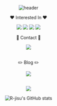 <div align='center'>

  ![header](https://capsule-render.vercel.app/api?type=transparent&fontColor=703ee5&text=R-jisu's%20github&height=150&fontSize=60&desc=studying%20Frontend&descAlignY=75&descAlign=65)
  
</div>


<p align='center'>♥️ Interested In ♥️</p>
<p align='center'>
  <img src="https://img.shields.io/badge/React-61DAFB?style=flat-square&logo=react&logoColor=black"/> 
  <img src="https://img.shields.io/badge/JavaScript-F7DF1E?style=flat-square&logo=javascript&logoColor=black"/>
  <img src="https://img.shields.io/badge/TypeScript-3178C6?style=flat-square&logo=typescript&logoColor=black"/>
  <img src="https://img.shields.io/badge/ReactQuery-FF4154?style=flat-square&logo=reactquery&logoColor=black"/>
</p>

<p align='center'>📮 Contact 📮</p>
<div align='center'>

  <a href="wltn1418@gmail.com" title="바로가기(새창)" target="_blank">
		<img src="https://img.shields.io/badge/wltn1418@gmail.com-703ee5?style=flat&logo=wltn1418@gmail.com&logoColor=black" />
	</a>
 
</div>

<br>
<p align='center'>✏️ Blog ✏️</p>
<div align='center'>

  <a href="https://i-did-it.tistory.com" title="바로가기(새창)" target="_blank">
		<img src="https://img.shields.io/badge/jisu's tistory-703ee5?style=flat&logo=R-jisu의 티스토리&logoColor=black" />
	</a>
 
</div>
<br>


<div align='center'>
  
<img src="https://github-readme-stats.vercel.app/api/top-langs/?username=R-jisu&layout=compact"> <br>

![R-jisu's GitHub stats](https://github-readme-stats.vercel.app/api?username=R-jisu&show_icons=true&theme=transparent)

  
</div>


